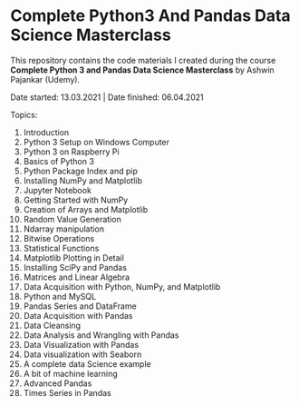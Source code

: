 # Complete Python3 And Pandas Data Science Masterclass

This repository contains the code materials I created during the course **Complete Python 3 and Pandas Data Science Masterclass** by Ashwin Pajankar (Udemy).

Date started: 13.03.2021 | Date finished: 06.04.2021

Topics:
1. Introduction
2. Python 3 Setup on Windows Computer
3. Python 3 on Raspberry Pi
4. Basics of Python 3
5. Python Package Index and pip
6. Installing NumPy and Matplotlib
7. Jupyter Notebook
8. Getting Started with NumPy
9. Creation of Arrays and Matplotlib
10. Random Value Generation
11. Ndarray manipulation
12. Bitwise Operations
13. Statistical Functions
14. Matplotlib Plotting in Detail
15. Installing SciPy and Pandas
16. Matrices and Linear Algebra
17. Data Acquisition with Python, NumPy, and Matplotlib
18. Python and MySQL
19. Pandas Series and DataFrame
20. Data Acquisition with Pandas
21. Data Cleansing
22. Data Analysis and Wrangling with Pandas
23. Data Visualization with Pandas
24. Data visualization with Seaborn
25. A complete data Science example
26. A bit of machine learning
27. Advanced Pandas
28. Times Series in Pandas
